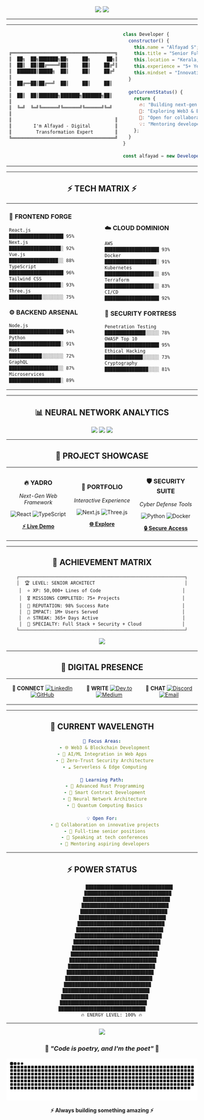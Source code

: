 <div align="center">

<!-- Ultra-Modern Holographic Header -->
<img src="https://capsule-render.vercel.app/api?type=cylinder&color=gradient&customColorList=12,20,7,9,11&height=250&section=header&text=ALFAYAD.DEV&fontSize=60&fontColor=fff&animation=blinking&fontAlignY=45&desc=⚡%20Digital%20Craftsman%20⚡&descAlignY=65&descSize=16" />

<!-- Futuristic Glitch Text Animation -->
<img src="https://readme-typing-svg.demolab.com?font=Orbitron&weight=900&size=24&duration=2000&pause=500&color=00FFFF&center=true&vCenter=true&multiline=true&repeat=true&random=false&width=900&height=100&lines=▸+FULL+STACK+ARCHITECT+◂;▸+CYBERSECURITY+SPECIALIST+◂;▸+CLOUD+INFRASTRUCTURE+EXPERT+◂;▸+AI%2FML+INNOVATOR+◂" />

</div>

---

<div align="center">
<table>
<tr>
<td>

```ascii
╔══════════════════════════════════════╗
║  ██╗  ██╗███████╗██╗     ██╗      ██╗║
║  ██║  ██║██╔════╝██║     ██║     ██╔╝║
║  ███████║█████╗  ██║     ██║     ██╔╝ ║
║  ██╔══██║██╔══╝  ██║     ██║     ██║  ║
║  ██║  ██║███████╗███████╗███████╗██║  ║
║  ╚═╝  ╚═╝╚══════╝╚══════╝╚══════╝╚═╝  ║
║                                      ║
║        I'm Alfayad - Digital         ║
║         Transformation Expert        ║
╚══════════════════════════════════════╝
```

</td>
<td>

```javascript
class Developer {
  constructor() {
    this.name = "Alfayad S";
    this.title = "Senior Full Stack Engineer";
    this.location = "Kerala, India 🇮🇳";
    this.experience = "5+ Years";
    this.mindset = "Innovation First";
  }
  
  getCurrentStatus() {
    return {
      🔥: "Building next-gen applications",
      🚀: "Exploring Web3 & Blockchain", 
      🎯: "Open for collaborations",
      💡: "Mentoring developers"
    };
  }
}

const alfayad = new Developer();
```

</td>
</tr>
</table>
</div>

---

<div align="center">

## ⚡ TECH MATRIX ⚡

<table>
<tr>
<td width="50%">

### 🎨 **FRONTEND FORGE**
```
React.js         ████████████████████ 95%
Next.js          ███████████████████░ 92%
Vue.js           ██████████████████░░ 88%
TypeScript       ████████████████████ 96%
Tailwind CSS     ███████████████████░ 93%
Three.js         ████████████░░░░░░░░ 75%
```

### ⚙️ **BACKEND ARSENAL**
```
Node.js          ████████████████████ 94%
Python           ███████████████████░ 91%
Rust             ████████████░░░░░░░░ 72%
GraphQL          ██████████████████░░ 87%
Microservices    ███████████████████░ 89%
```

</td>
<td width="50%">

### ☁️ **CLOUD DOMINION**
```
AWS              ████████████████████ 93%
Docker           ███████████████████░ 91%
Kubernetes       ██████████████████░░ 85%
Terraform        ██████████████████░░ 83%
CI/CD            ████████████████████ 92%
```

### 🔐 **SECURITY FORTRESS**
```
Penetration Testing ███████████████░░░░░ 78%
OWASP Top 10       ████████████████████ 95%
Ethical Hacking    ██████████████░░░░░░ 73%
Cryptography       ████████████████░░░░ 81%
```

</td>
</tr>
</table>

</div>

---

<div align="center">

## 📊 **NEURAL NETWORK ANALYTICS**

<img height="200" src="https://github-readme-stats.vercel.app/api?username=Alfayads&show_icons=true&theme=synthwave&hide_border=true&bg_color=0D1117&title_color=00FFFF&icon_color=FF0080&text_color=FFFFFF&border_radius=15" />
<img height="200" src="https://github-readme-streak-stats.herokuapp.com/?user=Alfayads&theme=synthwave&hide_border=true&background=0D1117&stroke=00FFFF&ring=FF0080&fire=00FFFF&currStreakLabel=FF0080&border_radius=15" />

<img height="200" src="https://github-readme-stats.vercel.app/api/top-langs/?username=Alfayads&layout=compact&theme=synthwave&hide_border=true&bg_color=0D1117&title_color=00FFFF&text_color=FFFFFF&border_radius=15" />

</div>

---

<div align="center">

## 🚀 **PROJECT SHOWCASE**

<table>
<tr>
<td align="center" width="33%">

### 🔥 **YADRO**
*Next-Gen Web Framework*

![React](https://img.shields.io/badge/React-20232A?style=flat-square&logo=react&logoColor=61DAFB)
![TypeScript](https://img.shields.io/badge/TypeScript-007ACC?style=flat-square&logo=typescript&logoColor=white)

**[⚡ Live Demo](https://github.com/Alfayads/Yadro)**

</td>
<td align="center" width="33%">

### 💎 **PORTFOLIO**
*Interactive Experience*

![Next.js](https://img.shields.io/badge/Next.js-000000?style=flat-square&logo=next.js&logoColor=white)
![Three.js](https://img.shields.io/badge/Three.js-000000?style=flat-square&logo=three.js&logoColor=white)

**[🌐 Explore](https://github.com/Alfayads/portfolio)**

</td>
<td align="center" width="33%">

### 🛡️ **SECURITY SUITE**
*Cyber Defense Tools*

![Python](https://img.shields.io/badge/Python-3776AB?style=flat-square&logo=python&logoColor=white)
![Docker](https://img.shields.io/badge/Docker-2496ED?style=flat-square&logo=docker&logoColor=white)

**[🔒 Secure Access](https://github.com/Alfayads)**

</td>
</tr>
</table>

</div>

---

<div align="center">

## 🎯 **ACHIEVEMENT MATRIX**

```
┌─────────────────────────────────────────────────────────────┐
│  🏆 LEVEL: SENIOR ARCHITECT                                 │
│  ⭐ XP: 50,000+ Lines of Code                              │
│  🎖️ MISSIONS COMPLETED: 75+ Projects                       │
│  🌟 REPUTATION: 98% Success Rate                           │
│  🚀 IMPACT: 1M+ Users Served                               │
│  🔥 STREAK: 365+ Days Active                               │
│  💎 SPECIALTY: Full Stack + Security + Cloud               │
└─────────────────────────────────────────────────────────────┘
```

<img src="https://github-profile-trophy.vercel.app/?username=Alfayads&theme=matrix&no-frame=true&no-bg=true&row=1&column=6&margin-w=15&margin-h=15" />

</div>

---

<div align="center">

## 🌈 **DIGITAL PRESENCE**

<table>
<tr>
<td align="center">

**🔗 CONNECT**
[![LinkedIn](https://img.shields.io/badge/LinkedIn-0077B5?style=for-the-badge&logo=linkedin&logoColor=white&labelColor=000000)](https://www.linkedin.com/in/alfayad-s-70a1862bb/)
[![GitHub](https://img.shields.io/badge/GitHub-100000?style=for-the-badge&logo=github&logoColor=white&labelColor=000000)](https://github.com/Alfayads)

</td>
<td align="center">

**📝 WRITE**
[![Dev.to](https://img.shields.io/badge/dev.to-0A0A0A?style=for-the-badge&logo=devdotto&logoColor=white&labelColor=000000)](https://dev.to/alfayads)
[![Medium](https://img.shields.io/badge/Medium-12100E?style=for-the-badge&logo=medium&logoColor=white&labelColor=000000)](https://medium.com/@alfayads)

</td>
<td align="center">

**💬 CHAT**
[![Discord](https://img.shields.io/badge/Discord-7289DA?style=for-the-badge&logo=discord&logoColor=white&labelColor=000000)](https://discord.gg/alfayads)
[![Email](https://img.shields.io/badge/Email-D14836?style=for-the-badge&logo=gmail&logoColor=white&labelColor=000000)](mailto:alfayad@example.com)

</td>
</tr>
</table>

</div>

---

<div align="center">

## 🔮 **CURRENT WAVELENGTH**

```yaml
🎯 Focus Areas:
  - 🌐 Web3 & Blockchain Development
  - 🤖 AI/ML Integration in Web Apps  
  - 🔐 Zero-Trust Security Architecture
  - ☁️ Serverless & Edge Computing

🚀 Learning Path:
  - 🦀 Advanced Rust Programming
  - 🔗 Smart Contract Development
  - 🧠 Neural Network Architecture
  - 🌌 Quantum Computing Basics

💡 Open For:
  - 🤝 Collaboration on innovative projects
  - 💼 Full-time senior positions
  - 🎤 Speaking at tech conferences
  - 👥 Mentoring aspiring developers
```

</div>

---

<div align="center">

## ⚡ **POWER STATUS**

```
                    ████████████████████████████████
                   ████████████████████████████████
                  ████████████████████████████████
                 ████████████████████████████████
                ████████████████████████████████
               ████████████████████████████████
              ████████████████████████████████
             ████████████████████████████████
            ████████████████████████████████
           ████████████████████████████████
          ████████████████████████████████
         ████████████████████████████████
        ████████████████████████████████
       ████████████████████████████████
      ████████████████████████████████
     ████████████████████████████████
    ████████████████████████████████
   ████████████████████████████████
  ████████████████████████████████
 ████████████████████████████████
████████████████████████████████
       🔥 ENERGY LEVEL: 100% 🔥
```

</div>

---

<div align="center">

<img src="https://capsule-render.vercel.app/api?type=cylinder&color=gradient&customColorList=12,20,7,9,11&height=150&section=footer&text=STAY%20CONNECTED&fontSize=30&fontColor=fff&animation=blinking&fontAlignY=70" />

### 🌟 *"Code is poetry, and I'm the poet"* 🌟

<img src="https://raw.githubusercontent.com/platane/snk/output/github-contribution-grid-snake-dark.svg" />

**⚡ Always building something amazing ⚡**

</div>
